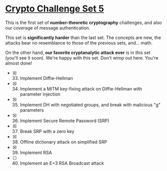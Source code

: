 # [Crypto Challenge Set 5](http://cryptopals.com/sets/5/)
This is the first set of **number-theoretic cryptography** challenges, and also our coverage of message authentication.

This set is **significantly harder** than the last set. The concepts are new, the attacks bear no resemblance to those of the previous sets, and... math.

On the other hand, **our favorite cryptanalytic attack ever** is in this set (you'll see it soon). We're happy with this set. Don't wimp out here. You're almost done!

- [x] 33. Implement Diffie-Hellman
- [x] 34. Implement a MITM key-fixing attack on Diffie-Hellman with parameter injection
- [x] 35. Implement DH with negotiated groups, and break with malicious "g" parameters
- [x] 36. Implement Secure Remote Password (SRP)
- [x] 37. Break SRP with a zero key
- [x] 38. Offline dictionary attack on simplified SRP
- [x] 39. Implement RSA
- [ ] 40. Implement an E=3 RSA Broadcast attack
